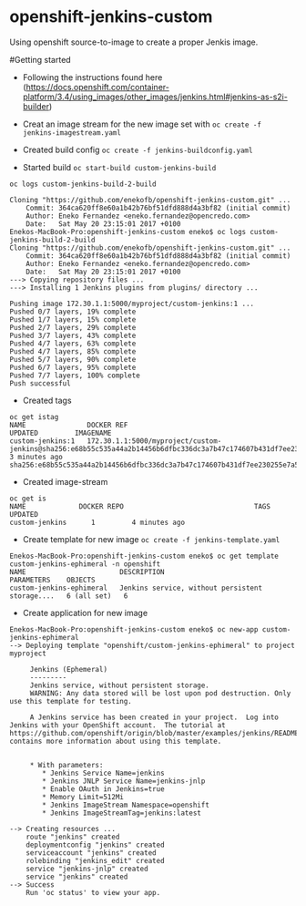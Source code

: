 # openshift-jenkins-custom
Using openshift source-to-image to create a proper Jenkis image.

#Getting started

- Following the instructions found here (https://docs.openshift.com/container-platform/3.4/using_images/other_images/jenkins.html#jenkins-as-s2i-builder)

- Creat an image stream for the new image set with `oc create -f jenkins-imagestream.yaml`

- Created build config `oc create -f jenkins-buildconfig.yaml`

- Started build `oc start-build custom-jenkins-build`

```
oc logs custom-jenkins-build-2-build

Cloning "https://github.com/enekofb/openshift-jenkins-custom.git" ...
	Commit:	364ca620ff8e60a1b42b76bf51dfd888d4a3bf82 (initial commit)
	Author:	Eneko Fernandez <eneko.fernandez@opencredo.com>
	Date:	Sat May 20 23:15:01 2017 +0100
Enekos-MacBook-Pro:openshift-jenkins-custom eneko$ oc logs custom-jenkins-build-2-build
Cloning "https://github.com/enekofb/openshift-jenkins-custom.git" ...
	Commit:	364ca620ff8e60a1b42b76bf51dfd888d4a3bf82 (initial commit)
	Author:	Eneko Fernandez <eneko.fernandez@opencredo.com>
	Date:	Sat May 20 23:15:01 2017 +0100
---> Copying repository files ...
---> Installing 1 Jenkins plugins from plugins/ directory ...

Pushing image 172.30.1.1:5000/myproject/custom-jenkins:1 ...
Pushed 0/7 layers, 19% complete
Pushed 1/7 layers, 15% complete
Pushed 2/7 layers, 29% complete
Pushed 3/7 layers, 43% complete
Pushed 4/7 layers, 63% complete
Pushed 4/7 layers, 85% complete
Pushed 5/7 layers, 90% complete
Pushed 6/7 layers, 95% complete
Pushed 7/7 layers, 100% complete
Push successful
```
- Created tags

```
oc get istag
NAME               DOCKER REF                                                                                                         UPDATED         IMAGENAME
custom-jenkins:1   172.30.1.1:5000/myproject/custom-jenkins@sha256:e68b55c535a44a2b14456b6dfbc336dc3a7b47c174607b431df7ee230255e7a5   3 minutes ago   sha256:e68b55c535a44a2b14456b6dfbc336dc3a7b47c174607b431df7ee230255e7a5
```

- Created image-stream 
```
oc get is
NAME             DOCKER REPO                                TAGS      UPDATED
custom-jenkins      1         4 minutes ago

```

- Create template for new image `oc create -f jenkins-template.yaml`

````
Enekos-MacBook-Pro:openshift-jenkins-custom eneko$ oc get template custom-jenkins-ephimeral -n openshift
NAME                       DESCRIPTION                                       PARAMETERS    OBJECTS
custom-jenkins-ephimeral   Jenkins service, without persistent storage....   6 (all set)   6
````

- Create application for new image

```
Enekos-MacBook-Pro:openshift-jenkins-custom eneko$ oc new-app custom-jenkins-ephimeral
--> Deploying template "openshift/custom-jenkins-ephimeral" to project myproject

     Jenkins (Ephemeral)
     ---------
     Jenkins service, without persistent storage.
     WARNING: Any data stored will be lost upon pod destruction. Only use this template for testing.

     A Jenkins service has been created in your project.  Log into Jenkins with your OpenShift account.  The tutorial at https://github.com/openshift/origin/blob/master/examples/jenkins/README.md contains more information about using this template.


     * With parameters:
        * Jenkins Service Name=jenkins
        * Jenkins JNLP Service Name=jenkins-jnlp
        * Enable OAuth in Jenkins=true
        * Memory Limit=512Mi
        * Jenkins ImageStream Namespace=openshift
        * Jenkins ImageStreamTag=jenkins:latest

--> Creating resources ...
    route "jenkins" created
    deploymentconfig "jenkins" created
    serviceaccount "jenkins" created
    rolebinding "jenkins_edit" created
    service "jenkins-jnlp" created
    service "jenkins" created
--> Success
    Run 'oc status' to view your app.

```